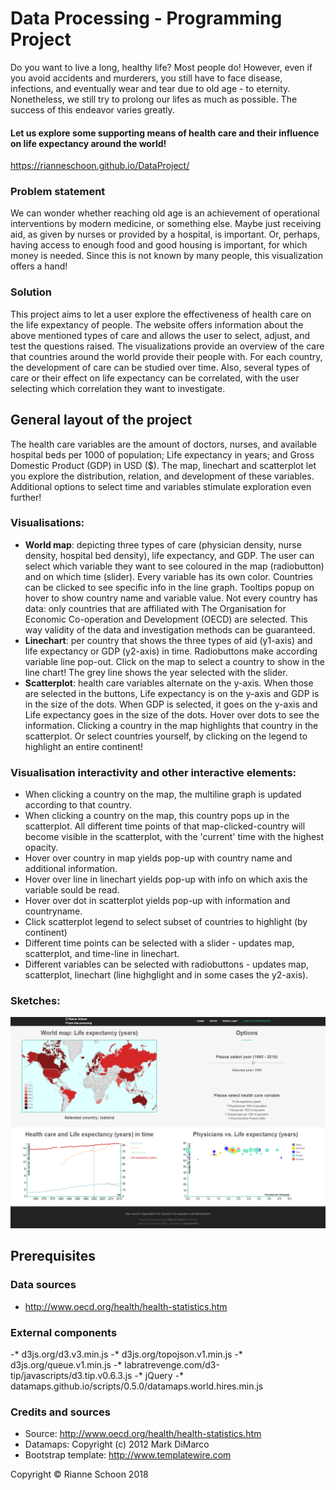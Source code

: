 # Data Processing - Programming Project

Do you want to live a long, healthy life? Most people do! However, even if you avoid accidents and murderers, you still have to face disease, infections, and eventually wear and tear due to old age - to eternity. Nonetheless, we still try to prolong our lifes as much as possible. The success of this endeavor varies greatly. 

#### Let us explore some supporting means of health care and their influence on life expectancy around the world!

https://rianneschoon.github.io/DataProject/

### Problem statement
We can wonder whether reaching old age is an achievement of operational interventions by modern medicine, or something else. Maybe just receiving aid, as given by nurses or provided by a hospital, is important. Or, perhaps, having access to enough food and good housing is important, for which money is needed. Since this is not known by many people, this visualization offers a hand!

### Solution
This project aims to let a user explore the effectiveness of health care on the life expextancy of people. The website offers information about the above mentioned types of care and allows the user to select, adjust, and test the questions raised. The visualizations provide an overview of the care that countries around the world provide their people with. For each country, the development of care can be studied over time. Also, several types of care or their effect on life expectancy can be correlated, with the user selecting which correlation they want to investigate. 

## General layout of the project

The health care variables are the amount of doctors, nurses, and available hospital beds per 1000 of population; Life expectancy in years; and Gross Domestic Product (GDP) in USD ($). The map, linechart and scatterplot let you explore the distribution, relation, and development of these variables. Additional options to select time and variables stimulate exploration even further!

### Visualisations:

* **World map**: depicting three types of care (physician density, nurse density, hospital bed density), life expectancy, and GDP. The user can select which variable they want to see coloured in the map (radiobutton) and on which time (slider). Every variable has its own color. Countries can be clicked to see specific info in the line graph. Tooltips popup on hover to show country name and variable value. Not every country has data: only countries that are affiliated with The Organisation for Economic Co-operation and Development (OECD) are selected. This way validity of the data and investigation methods can be guaranteed. 
* **Linechart**: per country that shows the three types of aid (y1-axis) and life expectancy or GDP (y2-axis) in time. Radiobuttons make according variable line pop-out. Click on the map to select a country to show in the line chart! The grey line shows the year selected with the slider. 
* **Scatterplot**: health care variables alternate on the y-axis. When those are selected in the buttons, Life expectancy is on the y-axis and GDP is in the size of the dots. When GDP is selected, it goes on the y-axis and Life expectancy goes in the size of the dots. Hover over dots to see the information. Clicking a country in the map highlights that country in the scatterplot. Or select countries yourself, by clicking on the legend to highlight an entire continent!

### Visualisation interactivity and other interactive elements:
* When clicking a country on the map, the multiline graph is updated according to that country.
* When clicking a country on the map, this country pops up in the scatterplot. All different time points of that map-clicked-country will become visible in the scatterplot, with the 'current' time with the highest opacity.
* Hover over country in map yields pop-up with country name and additional information.
* Hover over line in linechart yields pop-up with info on which axis the variable sould be read.
* Hover over dot in scatterplot yields pop-up with information and countryname.
* Click scatterplot legend to select subset of countries to highlight (by continent)
* Different time points can be selected with a slider - updates map, scatterplot, and time-line in linechart.
* Different variables can be selected with radiobuttons - updates map, scatterplot, linechart (line highglight and in some cases the y2-axis).


### Sketches:
![](doc/screenshotReadme.PNG)

## Prerequisites

### Data sources
* http://www.oecd.org/health/health-statistics.htm

### External components
-* d3js.org/d3.v3.min.js
-* d3js.org/topojson.v1.min.js
-* d3js.org/queue.v1.min.js
-* labratrevenge.com/d3-tip/javascripts/d3.tip.v0.6.3.js
-* jQuery
-* datamaps.github.io/scripts/0.5.0/datamaps.world.hires.min.js

### Credits and sources
- Source: http://www.oecd.org/health/health-statistics.htm
- Datamaps: Copyright (c) 2012 Mark DiMarco
- Bootstrap template: http://www.templatewire.com

Copyright &copy; Rianne Schoon 2018
